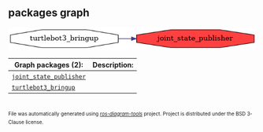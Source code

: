 <!--
File was automatically generated using 'ros-diagram-tools' project.
Project is distributed under the BSD 3-Clause license.
-->

## packages graph

[![joint_state_publisher](joint_state_publisher.png "joint_state_publisher")](joint_state_publisher.png)

| Graph packages (2): | Description: |
| ----------------------------------- | ------------ |
| [`joint_state_publisher`](joint_state_publisher.html) |  |
| [`turtlebot3_bringup`](turtlebot3_bringup.html) |  |


</br>
<font size="1">
File was automatically generated using <a href="https://github.com/anetczuk/ros-diagram-tools"><i>ros-diagram-tools</i></a> project.
Project is distributed under the BSD 3-Clause license.
</font>
